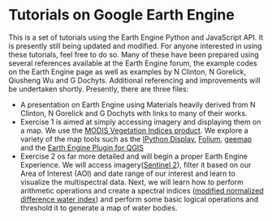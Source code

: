 # Tutorials on Google Earth Engine
This is a set of tutorials using the Earth Engine Python and JavaScript API. It is presently still being updated and modified. 
For anyone interested in using these tutorials, feel free to do so. Many of these have been prepared using several references available at the Earth Engine forum, the example codes on the Earth Engine page as well as examples by N Clinton, N Gorelick, Qiusheng Wu and G Dochyts. 
Additional referencing and improvements will be undertaken shortly. Presently, there are three files:
* A presentation on Earth Engine using Materials heavily derived from N Clinton, N Gorelick and G Dochyts with links to many of their works.
* Exercise 1 is aimed at simply accessing imagery and displaying them on a map. We use the [MODIS Vegetation Indices product](https://lpdaac.usgs.gov/documents/103/MOD13_User_Guide_V6.pdf). We explore a variety of the map tools such as the [IPython Display](https://ipython.readthedocs.io/en/stable/api/generated/IPython.display.html), [Folium](https://python-visualization.github.io/folium/quickstart.html), [geemap](https://github.com/giswqs/geemap) and the [Earth Engine Plugin for QGIS](https://github.com/gee-community/qgis-earthengine-plugin)
* Exercise 2 os far more detailed and will begin a proper Earth Engine Experience. We will access imagery([Sentinel 2](https://sentinel.esa.int/web/sentinel/missions/sentinel-2)), filter it based on our Area of Interest (AOI) and date range of our interest and learn to visualize the multispectral data. Next, we will learn how to perform arithmetic operations and create a spectral indices ([modified normalized difference water index](https://www.tandfonline.com/doi/abs/10.1080/01431160600589179?journalCode=tres20)) and perform some basic logical operations and threshold it to generate a map of water bodies. 
